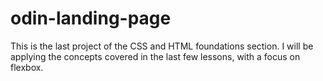 # odin-landing-page

This is the last project of the CSS and HTML foundations section. I will be applying the concepts covered in the last few lessons, with a focus on flexbox.